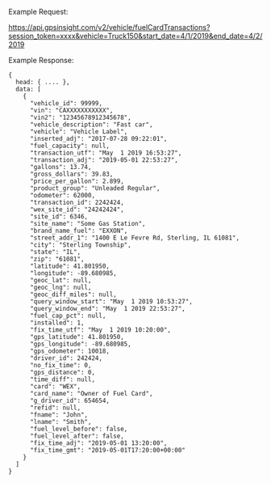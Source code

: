 Example Request:

https://api.gpsinsight.com/v2/vehicle/fuelCardTransactions?session_token=xxxx&vehicle=Truck150&start_date=4/1/2019&end_date=4/2/2019

Example Response:

    {
      head: { .... },
      data: [
        {
          "vehicle_id": 99999,
          "vin": "CAXXXXXXXXXXX",
          "vin2": "12345678912345678",
          "vehicle_description": "Fast car",
          "vehicle": "Vehicle Label",
          "inserted_adj": "2017-07-28 09:22:01",
          "fuel_capacity": null,
          "transaction_utf": "May  1 2019 16:53:27",
          "transaction_adj": "2019-05-01 22:53:27",
          "gallons": 13.74,
          "gross_dollars": 39.83,
          "price_per_gallon": 2.899,
          "product_group": "Unleaded Regular",
          "odometer": 62000,
          "transaction_id": 2242424,
          "wex_site_id": "24242424",
          "site_id": 6346,
          "site_name": "Some Gas Station",
          "brand_name_fuel": "EXXON",
          "street_addr_1": "1400 E Le Fevre Rd, Sterling, IL 61081",
          "city": "Sterling Township",
          "state": "IL",
          "zip": "61081",
          "latitude": 41.801950,
          "longitude": -89.680985,
          "geoc_lat": null,
          "geoc_lng": null,
          "geoc_diff_miles": null,
          "query_window_start": "May  1 2019 10:53:27",
          "query_window_end": "May  1 2019 22:53:27",
          "fuel_cap_pct": null,
          "installed": 1,
          "fix_time_utf": "May  1 2019 10:20:00",
          "gps_latitude": 41.801950,
          "gps_longitude": -89.680985,
          "gps_odometer": 10018,
          "driver_id": 242424,
          "no_fix_time": 0,
          "gps_distance": 0,
          "time_diff": null,
          "card": "WEX",
          "card_name": "Owner of Fuel Card",
          "g_driver_id": 654654,
          "refid": null,
          "fname": "John",
          "lname": "Smith",
          "fuel_level_before": false,
          "fuel_level_after": false,
          "fix_time_adj": "2019-05-01 13:20:00",
          "fix_time_gmt": "2019-05-01T17:20:00+00:00"
        }
      ]
    }
